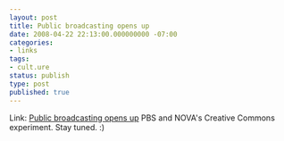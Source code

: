 ```yaml
---
layout: post
title: Public broadcasting opens up
date: 2008-04-22 22:13:00.000000000 -07:00
categories:
- links
tags:
- cult.ure
status: publish
type: post
published: true
---
```

Link: <a href="http://www.pbs.org/wgbh/nova/car/open/">Public broadcasting opens up</a>
PBS and NOVA's Creative Commons experiment. Stay tuned. :)
